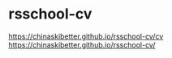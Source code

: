 # rsschool-cv
https://chinaskibetter.github.io/rsschool-cv/cv
https://chinaskibetter.github.io/rsschool-cv/
